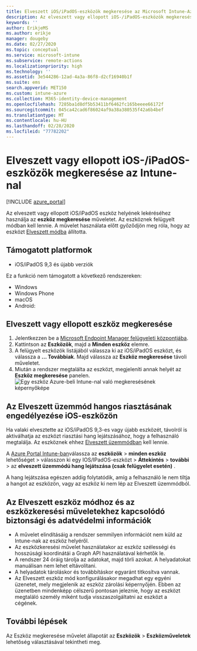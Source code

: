 ```yaml
---
title: Elveszett iOS/iPadOS-eszközök megkeresése az Microsoft Intune-Azure-ban | Microsoft Docs
description: Az elveszett vagy ellopott iOS-/iPadOS-eszközök megkereséséhez használja a Microsoft Intune eszközének megkeresése funkcióját. Az eszközkeresési művelet használatakor biztonsági és adatvédelmi információkat is kaphat.
keywords: ''
author: ErikjeMS
ms.author: erikje
manager: dougeby
ms.date: 02/27/2020
ms.topic: conceptual
ms.service: microsoft-intune
ms.subservice: remote-actions
ms.localizationpriority: high
ms.technology: ''
ms.assetid: 3e544286-12ad-4a3a-86f8-d2cf16940b1f
ms.suite: ems
search.appverid: MET150
ms.custom: intune-azure
ms.collection: M365-identity-device-management
ms.openlocfilehash: 7285ba1d8df5b53411bf6462fc165beeee66172f
ms.sourcegitcommit: 045ca42cad6f86024af9a38a380535f42a6b4bef
ms.translationtype: MT
ms.contentlocale: hu-HU
ms.lasthandoff: 02/28/2020
ms.locfileid: "77782202"
---
```

# <a name="locate-lost-or-stolen-iosipados-devices-with-intune"></a>Elveszett vagy ellopott iOS-/iPadOS-eszközök megkeresése az Intune-nal

[!INCLUDE [azure_portal](../includes/azure_portal.md)]

Az elveszett vagy ellopott iOS/iPadOS eszköz helyének lekéréséhez használja az **eszköz megkeresése** műveletet. Az eszköznek felügyelt módban kell lennie. A művelet használata előtt győződjön meg róla, hogy az eszközt [Elveszett módba](device-lost-mode.md) állította.

## <a name="supported-platforms"></a>Támogatott platformok

- iOS/iPadOS 9,3 és újabb verziók

Ez a funkció nem támogatott a következő rendszereken: 
- Windows
- Windows Phone
- macOS
- Android:

## <a name="locate-a-lost-or-stolen-device"></a>Elveszett vagy ellopott eszköz megkeresése

1. Jelentkezzen be a [Microsoft Endpoint Manager felügyeleti központjába](https://go.microsoft.com/fwlink/?linkid=2109431).
3. Kattintson az **Eszközök**, majd a **Minden eszköz** elemre.
4. A felügyelt eszközök listájából válassza ki az iOS/iPadOS eszközt, és válassza a **... Továbbiak**. Majd válassza az **Eszköz megkeresése** távoli műveletet.
5. Miután a rendszer megtalálta az eszközt, megjeleníti annak helyét az **Eszköz megkeresése** panelen.
    ![Egy eszköz Azure-beli Intune-nal való megkeresésének képernyőképe](./media/device-locate/locate-device.png)


## <a name="activate-lost-mode-sound-alert-on-an-ios-device"></a>Az Elveszett üzemmód hangos riasztásának engedélyezése iOS-eszközön

Ha valaki elvesztette az iOS/iPadOS 9,3-es vagy újabb eszközét, távolról is aktiválhatja az eszközt riasztási hang lejátszásához, hogy a felhasználó megtalálja. Az eszköznek ehhez [Elveszett üzemmódban](device-lost-mode.md) kell lennie.

A [Azure Portal Intune-ban](https://aka.ms/intuneportal)válassza az **eszközök** > **minden eszköz** lehetőséget > válasszon ki egy IOS/IPadOS-eszközt > **Áttekintés** > **további** > az **elveszett üzemmódú hang lejátszása (csak felügyelet esetén)** .

A hang lejátszása egészen addig folytatódik, amíg a felhasználó le nem tiltja a hangot az eszközön, vagy az eszköz ki nem lép az Elveszett üzemmódból.


## <a name="security-and-privacy-information-for-lost-mode-and-locate-device-actions"></a>Az Elveszett eszköz módhoz és az eszközkeresési műveletekhez kapcsolódó biztonsági és adatvédelmi információk
- A művelet elindításáig a rendszer semmilyen információt nem küld az Intune-nak az eszköz helyéről.
- Az eszközkeresési művelet használatakor az eszköz szélességi és hosszúsági koordinátái a Graph API használatával kérhetők le.
- A rendszer 24 óráig tárolja az adatokat, majd törli azokat. A helyadatokat manuálisan nem lehet eltávolítani.
- A helyadatok tároláskor és továbbításkor egyaránt titkosítva vannak.
- Az Elveszett eszköz mód konfigurálásakor megadhat egy egyéni üzenetet, mely megjelenik az eszköz zárolási képernyőjén. Ebben az üzenetben mindenképp célszerű pontosan jeleznie, hogy az eszközt megtaláló személy miként tudja visszaszolgáltatni az eszközt a cégének.

## <a name="next-steps"></a>További lépések

Az Eszköz megkeresése művelet állapotát az **Eszközök** > **Eszközműveletek** lehetőség választásával tekintheti meg.
